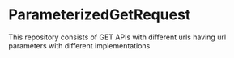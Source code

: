 # ParameterizedGetRequest
This repository consists of GET APIs with different urls having url parameters with different implementations
